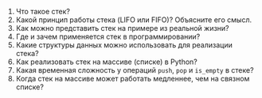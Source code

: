 1. Что такое стек?  
2. Какой принцип работы стека (LIFO или FIFO)? Объясните его смысл.  
3. Как можно представить стек на примере из реальной жизни?  
4. Где и зачем применяется стек в программировании?  
5. Какие структуры данных можно использовать для реализации стека?  
6. Как реализовать стек на массиве (списке) в Python?    
7. Какая временная сложность у операций `push`, `pop` и `is_empty` в стеке?  
8. Когда стек на массиве может работать медленнее, чем на связном списке?  